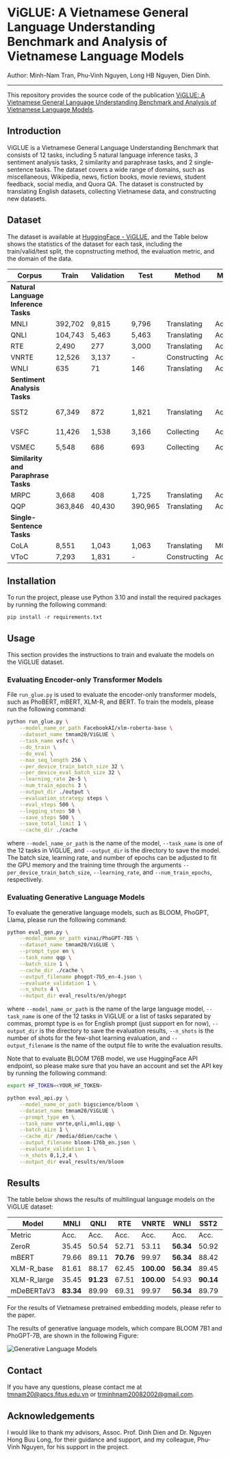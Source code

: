 # ViGLUE: A Vietnamese General Language Understanding Benchmark and Analysis of Vietnamese Language Models

Author: Minh-Nam Tran, Phu-Vinh Nguyen, Long HB Nguyen, Dien Dinh.

---

This repository provides the source code of the publication [ViGLUE: A Vietnamese General Language Understanding Benchmark and Analysis of Vietnamese Language Models](https://aclanthology.org/2024.findings-naacl.261/).

## Introduction

ViGLUE is a Vietnamese General Language Understanding Benchmark that consists of 12 tasks, including 5 natural language inference tasks, 3 sentiment analysis tasks, 2 similarity and paraphrase tasks, and 2 single-sentence tasks. The dataset covers a wide range of domains, such as miscellaneous, Wikipedia, news, fiction books, movie reviews, student feedback, social media, and Quora QA. The dataset is constructed by translating English datasets, collecting Vietnamese data, and constructing new datasets.

## Dataset

The dataset is available at [HuggingFace - ViGLUE](https://huggingface.co/datasets/tmnam20/ViGLUE), and the Table below shows the statistics of the dataset for each task, including the train/valid/test split, the copnstructing method, the evaluation metric, and the domain of the data.

| Corpus                               | Train   | Validation | Test    | Method       | Metric  | Domain           |
| ------------------------------------ | ------- | ---------- | ------- | ------------ | ------- | ---------------- |
| **Natural Language Inference Tasks** |
| MNLI                                 | 392,702 | 9,815      | 9,796   | Translating  | Acc.    | Miscellaneous    |
| QNLI                                 | 104,743 | 5,463      | 5,463   | Translating  | Acc.    | Wikipedia        |
| RTE                                  | 2,490   | 277        | 3,000   | Translating  | Acc.    | Miscellaneous    |
| VNRTE                                | 12,526  | 3,137      | -       | Constructing | Acc.    | News             |
| WNLI                                 | 635     | 71         | 146     | Translating  | Acc.    | Fiction books    |
| **Sentiment Analysis Tasks**         |
| SST2                                 | 67,349  | 872        | 1,821   | Translating  | Acc.    | Movie reviews    |
| VSFC                                 | 11,426  | 1,538      | 3,166   | Collecting   | Acc.    | Student feedback |
| VSMEC                                | 5,548   | 686        | 693     | Collecting   | Acc.    | Social media     |
| **Similarity and Paraphrase Tasks**  |
| MRPC                                 | 3,668   | 408        | 1,725   | Translating  | Acc./F1 | News             |
| QQP                                  | 363,846 | 40,430     | 390,965 | Translating  | Acc./F1 | Quora QA         |
| **Single-Sentence Tasks**            |
| CoLA                                 | 8,551   | 1,043      | 1,063   | Translating  | MCC     | Miscellaneous    |
| VToC                                 | 7,293   | 1,831      | -       | Constructing | Acc.    | News             |

## Installation

To run the project, please use Python 3.10 and install the required packages by running the following command:

```setup
pip install -r requirements.txt
```

## Usage

This section provides the instructions to train and evaluate the models on the ViGLUE dataset.

### Evaluating Encoder-only Transformer Models

File `run_glue.py` is used to evaluate the encoder-only transformer models, such as PhoBERT, mBERT, XLM-R, and BERT. To train the models, please run the following command:

```bash
python run_glue.py \
    --model_name_or_path FacebookAI/xlm-roberta-base \
    --dataset_name tmnam20/ViGLUE \
    --task_name vsfc \
    --do_train \
    --do_eval \
    --max_seq_length 256 \
    --per_device_train_batch_size 32 \
    --per_device_eval_batch_size 32 \
    --learning_rate 2e-5 \
    --num_train_epochs 3 \
    --output_dir ./output \
    --evaluation_strategy steps \
    --eval_steps 500 \
    --logging_steps 50 \
    --save_steps 500 \
    --save_total_limit 1 \
    --cache_dir ./cache
```

where `--model_name_or_path` is the name of the model, `--task_name` is one of the 12 tasks in ViGLUE, and `--output_dir` is the directory to save the model.
The batch size, learning rate, and number of epochs can be adjusted to fit the GPU memory and the training time through the arguments `--per_device_train_batch_size`, `--learning_rate`, and `--num_train_epochs`, respectively.

### Evaluating Generative Language Models

To evaluate the generative language models, such as BLOOM, PhoGPT, Llama, please run the following command:

```bash
python eval_gen.py \
    --model_name_or_path vinai/PhoGPT-7B5 \
    --dataset_name tmnam20/ViGLUE \
    --prompt_type en \
    --task_name qqp \
    --batch_size 1 \
    --cache_dir ./cache \
    --output_filename phogpt-7b5_en-4.json \
    --evaluate_validation 1 \
    --n_shots 4 \
    --output_dir eval_results/en/phogpt
```

where `--model_name_or_path` is the name of the large language model, `--task_name` is one of the 12 tasks in ViGLUE or a list of tasks separated by commas, prompt type is `en` for English prompt (just support en for now), `--output_dir` is the directory to save the evaluation results, `--n_shots` is the number of shots for the few-shot learning evaluation, and `--output_filename` is the name of the output file to write the evaluation results.

Note that to evaluate BLOOM 176B model, we use HuggingFace API endpoint, so please make sure that you have an account and set the API key by running the following command:

```bash
export HF_TOKEN=<YOUR_HF_TOKEN>

python eval_api.py \
    --model_name_or_path bigscience/bloom \
    --dataset_name tmnam20/ViGLUE \
    --prompt_type en \
    --task_name vnrte,qnli,mnli,qqp \
    --batch_size 1 \
    --cache_dir /media/ddien/cache \
    --output_filename bloom-176b_en.json \
    --evaluate_validation 1 \
    --n_shots 0,1,2,4 \
    --output_dir eval_results/en/bloom
```

## Results

The table below shows the results of multilingual language models on the ViGLUE dataset:

| Model       | MNLI      | QNLI      | RTE       | VNRTE      | WNLI      | SST2      | VCSFC     | VSMEC     | MRPC            | QQP             | CoLA      | VToC      |
| ----------- | --------- | --------- | --------- | ---------- | --------- | --------- | --------- | --------- | --------------- | --------------- | --------- | --------- |
| Metric      | Acc.      | Acc.      | Acc.      | Acc.       | Acc.      | Acc.      | Acc.      | Acc.      | Acc./F1         | Acc./F1         | MCC       | Acc.      |
| ZeroR       | 35.45     | 50.54     | 52.71     | 53.11      | **56.34** | 50.92     | 50.85     | 31.20     | 68.38/81.22     | 63.38/0.00      | 0.00      | 6.77      |
| mBERT       | 79.66     | 89.11     | **70.76** | 99.97      | **56.34** | 88.42     | 93.62     | 53.64     | 85.29/88.85     | 89.12/85.16     | 14.13     | 81.43     |
| XLM-R_base  | 81.61     | 88.17     | 62.45     | **100.00** | **56.34** | 89.45     | 94.95     | 55.25     | 83.82/88.26     | 89.46/85.87     | 3.64      | 83.07     |
| XLM-R_large | 35.45     | **91.23** | 67.51     | **100.00** | 54.93     | **90.14** | **95.39** | 37.9      | **88.24/91.64** | **90.48/87.22** | 0.0       | **87.82** |
| mDeBERTaV3  | **83.34** | 89.99     | 69.31     | 99.97      | **56.34** | 89.79     | 95.07     | **55.39** | 86.52/90.05     | 89.98/86.69     | **19.62** | 80.88     |

For the results of Vietnamese pretrained embedding models, please refer to the paper.

The results of generative language models, which compare BLOOM 7B1 and PhoGPT-7B, are shown in the following Figure:

![Generative Language Models](./assets/bloom7b1_vs_phogpt7b_final.png)

## Contact

If you have any questions, please contact me at tmnam20@apcs.fitus.edu.vn or trminhnam20082002@gmail.com.

## Acknowledgements

I would like to thank my advisors, Assoc. Prof. Dinh Dien and Dr. Nguyen Hong Buu Long, for their guidance and support, and my colleague, Phu-Vinh Nguyen, for his support in the project.
